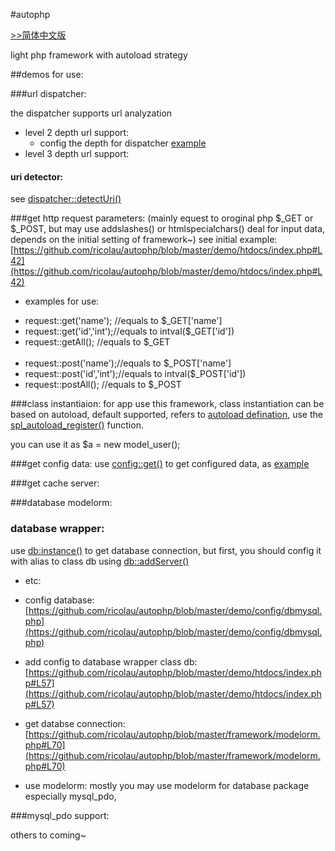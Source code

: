 #autophp

[>>简体中文版](https://github.com/ricolau/autophp/blob/master/README_zh-cn.md)

light php framework with autoload strategy

##demos for use:


###url dispatcher:

the dispatcher supports url analyzation


* level 2 depth url support:
  - config the depth for dispatcher [example](https://github.com/ricolau/autophp/blob/master/demo/htdocs/index.php#L79)
* level 3 depth url support:

#### uri detector:
 see [dispatcher::detectUri()](https://github.com/ricolau/autophp/blob/master/framework/dispatcher.php#L126)

###get http request parameters: 
(mainly equest to oroginal php $_GET or $_POST, but may use addslashes() or  htmlspecialchars() deal for input data, depends on the initial setting of framework~)
see initial example: [https://github.com/ricolau/autophp/blob/master/demo/htdocs/index.php#L42](https://github.com/ricolau/autophp/blob/master/demo/htdocs/index.php#L42)

* examples for use:<br />
 - request::get('name'); //equals to $_GET['name']<br />
 - request::get('id','int');//equals to intval($_GET['id'])<br />
 - request::getAll();   //equals to $_GET<br /><br />
 - request::post('name');//equals to $_POST['name']<br />
 - request::post('id','int');//equals to intval($_POST['id'])<br />
 - request::postAll();   //equals to $_POST

###class instantiaion:
for app use this framework, class instantiation can be based on autoload, default supported, refers to [autoload defination](https://github.com/ricolau/autophp/blob/master/framework/auto.php#L112), use the [spl_autoload_register()](https://github.com/ricolau/autophp/blob/master/framework/auto.php#L33) function.

you can use it as $a = new model_user();

###get config data:
use [config::get()]() to get configured data, as [example](https://github.com/ricolau/autophp/blob/master/demo/htdocs/index.php#L45)

###get cache server:



###database modelorm:



### database wrapper:
use [db:instance()](https://github.com/ricolau/autophp/blob/master/framework/db.php#L22) to get database connection, but first, you should config it with alias to class db using [db::addServer()](https://github.com/ricolau/autophp/blob/master/framework/db.php#L18)

* etc:
 - config database: [https://github.com/ricolau/autophp/blob/master/demo/config/dbmysql.php](https://github.com/ricolau/autophp/blob/master/demo/config/dbmysql.php)
 - add config to database wrapper class db: [https://github.com/ricolau/autophp/blob/master/demo/htdocs/index.php#L57](https://github.com/ricolau/autophp/blob/master/demo/htdocs/index.php#L57)
 - get databse connection:[https://github.com/ricolau/autophp/blob/master/framework/modelorm.php#L70](https://github.com/ricolau/autophp/blob/master/framework/modelorm.php#L70)

 - use modelorm: mostly you may use modelorm for database package especially mysql_pdo,



###mysql_pdo support:












others to coming~
